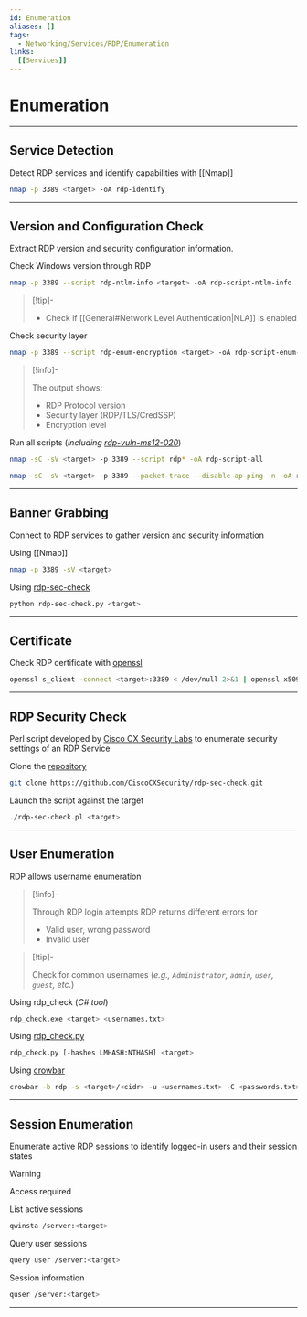 ```yaml
---
id: Enumeration
aliases: []
tags:
  - Networking/Services/RDP/Enumeration
links:
  [[Services]]
---
```


# Enumeration

___

<!-- Service Detection {{{-->
## Service Detection

Detect RDP services and identify capabilities with [[Nmap]]

```sh
nmap -p 3389 <target> -oA rdp-identify
```

___

<!-- }}} -->

<!-- Version and Configuration Check {{{-->
## Version and Configuration Check

Extract RDP version and security configuration information.

Check Windows version through RDP

```sh
nmap -p 3389 --script rdp-ntlm-info <target> -oA rdp-script-ntlm-info
```

> [!tip]-
>
> - Check if [[General#Network Level Authentication|NLA]] is enabled

Check security layer

```sh
nmap -p 3389 --script rdp-enum-encryption <target> -oA rdp-script-enum-encryption
```

> [!info]-
>
> The output shows:
>
> - RDP Protocol version
> - Security layer (RDP/TLS/CredSSP)
> - Encryption level

Run all scripts (*including [rdp-vuln-ms12-020](https://nmap.org/nsedoc/scripts/rdp-vuln-ms12-020.html)*)

```sh
nmap -sC -sV <target> -p 3389 --script rdp* -oA rdp-script-all
```

```sh
nmap -sC -sV <target> -p 3389 --packet-trace --disable-ap-ping -n -oA rdp-script-trace
```
___

<!-- }}} -->

<!-- Banner Grabbing {{{-->
## Banner Grabbing

Connect to RDP services to gather version and security information

Using [[Nmap]]

```sh
nmap -p 3389 -sV <target>
```

Using [rdp-sec-check](https://github.com/CiscoCXSecurity/rdp-sec-check)

```sh
python rdp-sec-check.py <target>
```

___

<!-- }}} -->

<!-- Certificate {{{-->
## Certificate

Check RDP certificate with [openssl](https://en.wikipedia.org/wiki/OpenSSL)

```sh
openssl s_client -connect <target>:3389 < /dev/null 2>&1 | openssl x509 -noout -text
```

___

<!-- }}} -->

<!-- RDP Security Check {{{-->
## RDP Security Check

Perl script developed by [Cisco CX Security Labs](https://github.com/CiscoCXSecurity)
to enumerate security settings of an RDP Service

Clone the [repository](https://github.com/CiscoCXSecurity/rdp-sec-check)

```sh
git clone https://github.com/CiscoCXSecurity/rdp-sec-check.git
```

Launch the script against the target

```sh
./rdp-sec-check.pl <target>
```

___

<!-- }}} -->

<!-- User Enumeration {{{-->
## User Enumeration

RDP allows username enumeration

> [!info]-
>
> Through RDP login attempts RDP returns different errors for
>
> - Valid user, wrong password
> - Invalid user

> [!tip]-
>
> Check for common usernames
> (*e.g., `Administrator`, `admin`, `user`, `guest`, etc.*)

Using rdp_check (*C# tool*)

```sh
rdp_check.exe <target> <usernames.txt>
```

Using [rdp_check.py](https://github.com/fortra/impacket/blob/master/examples/rdp_check.py)

```sh
rdp_check.py [-hashes LMHASH:NTHASH] <target>
```

Using [crowbar](https://github.com/galkan/crowbar)

```sh
crowbar -b rdp -s <target>/<cidr> -u <usernames.txt> -C <passwords.txt>
```

___

<!-- }}} -->

<!-- Session Enumeration {{{-->
## Session Enumeration

Enumerate active RDP sessions
to identify logged-in users and their session states

> [!warning]
>
> Access required

List active sessions

```sh
qwinsta /server:<target>
```

Query user sessions

```sh
query user /server:<target>
```

Session information

```sh
quser /server:<target>
```

___

<!-- }}} -->

